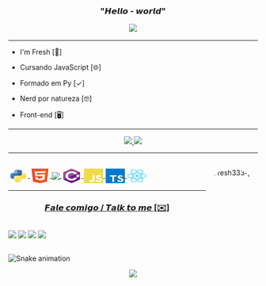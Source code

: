 <div align ="center">

###  "𝙃𝙚𝙡𝙡𝙤 - 𝙬𝙤𝙧𝙡𝙙"

</div>







<p align ="center">

<Img src = "https://camo.githubusercontent.com/71b837571c48af3aa60a73dbc9d5936aa359d78efbfa8a6743cbbbc16b80ef4d/68747470733a2f2f63646e2e646973636f72646170702e636f6d2f6174746163686d656e74732f3830353930323039333930363630383138362f3830353931333937323533353539303932322f74656e6f722e676966" />

</p>


---

- I'm Fresh [💎]

- Cursando JavaScript [🌐]

- Formado em Py [✓]

- Nerd por natureza [🤓]

- Front-end [🖥️]




---



<div align = "center">
  <a href="https://github.com/Fresh333">
  <img height = "180em" src = "https://github-readme-stats.vercel.app/api?username=Fresh333&show_icons=true&theme=dracula&include_all_commits=true&count_private=true" />
  <img height = "180em" src = "https://github-readme-stats.vercel.app/api/top-langs/?username=Fresh333&layout=compact&langs_count=7&theme=dracula" />
</div>

---

<div style ="display: inline_block"><br>

  <img align ="center" alt="Fresh333-Python" height ="30" width ="40" src="https://raw.githubusercontent.com/devicons/devicon/master/icons/python/python-original.svg">
  <img align ="center" alt="Fresh333-Python" height ="30" width ="40"
  <img align ="center" alt="Fresh33-HTML" height ="30" width ="40" src="https://raw.githubusercontent.com/devicons/devicon/master/icons/html5/html5-original.svg">
 <img align ="center" width ="40" src="https://cdn.jsdelivr.net/gh/devicons/devicon/icons/django/django-original.svg" />
<img align="center" alt="Fresh333-Csharp" height="30" width="40" src="https://raw.githubusercontent.com/devicons/devicon/master/icons/csharp/csharp-original.svg">
<img align="center" alt="Fresh333-Js" height="30" width="40" src="https://raw.githubusercontent.com/devicons/devicon/master/icons/javascript/javascript-plain.svg">
  <img align="center" alt="Fresh333-Ts" height="30" width="40" src="https://raw.githubusercontent.com/devicons/devicon/master/icons/typescript/typescript-plain.svg">
  <img align="center" alt="Fresh333-React" height="30" width="40" src="https://raw.githubusercontent.com/devicons/devicon/master/icons/react/react-original.svg">
 
  

   <img align="right" alt="Fresh333-pic" height="180" style="border-radius:70px;" src="https://avatars.githubusercontent.com/u/93295405?v=4">
        
        
  
  
  </div>



---



<div align = "center">


### 𝙁𝙖𝙡𝙚 𝙘𝙤𝙢𝙞𝙜𝙤 / 𝙏𝙖𝙡𝙠 𝙩𝙤 𝙢𝙚 [✉️]

</div>

##

<div>

<a href="https://api.whatsapp.com/send?phone=5515988171796" target="_blank"><img src="https://img.shields.io/badge/WhatsApp-25D366?style=for-the-badge&logo=whatsapp&logoColor=white" target="_blank"></a> 
<a href = "mailto: caioneresf@gmail.com"><img src="https://img.shields.io/badge/-Gmail-%23333?style=for-the-badge&logo=gmail&logoColor=red" target="_blank"></a>
<a href="https://twitter.com/Fresh_duGrau?t=wZkWKZF4cnqb-etRJjAGFQ&s=09" target="_blank"><img src="https://img.shields.io/badge/Twitter-blue?style=for-the-badge&logo=twitter&logoColor=cyan"></a>
<a href= "https://github.com/Fresh333"   target="_blank"><img src="https://img.shields.io/badge/GitHub-100000?style=for-the-badge&logo=github&logoColor=white"></a>

</div>



##
  
  
<div>
 


 



   


 

  ![Snake animation](https://github.com/Fresh333/Fresh333/blob/output/github-contribution-grid-snake.svg)  
  
  



  
  </div>
  
  
  
  
  

<p align ="center">

<Img src = "https://camo.githubusercontent.com/71b837571c48af3aa60a73dbc9d5936aa359d78efbfa8a6743cbbbc16b80ef4d/68747470733a2f2f63646e2e646973636f72646170702e636f6d2f6174746163686d656e74732f3830353930323039333930363630383138362f3830353931333937323533353539303932322f74656e6f722e676966" />

</p>


